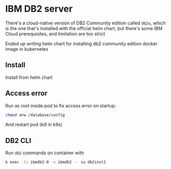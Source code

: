 # IBM DB2 server

There's a cloud-native version of DB2 Community edition called `db2u`, which is the one that's installed with the official helm chart, but there's some IBM Cloud prerequisites, and limitation are too strict

Ended up writing helm chart for installing db2 community edition docker image in kubernetes

## Install

Install from helm chart

## Access error

Run as root inside pod to fix access error on startup:
```sh
chmod a+w /database/config
```

And restart pod (kill in k9s)

## DB2 CLI

Run `db2` commands on container with 
```sh
k exec -ti ibmdb2-0 -n ibmdb2 -- su db2inst1
```
